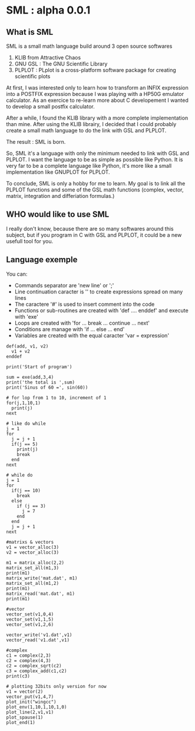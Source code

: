 # SML : alpha 0.0.1

## What is SML

SML is a small math language build around 3 open source softwares

1) KLIB from Attractive Chaos
2) GNU GSL : The GNU Scientific Library
3) PLPLOT : PLplot is a cross-platform software package for creating scientific plots

At first, I was interested only to learn how to transform an INFIX expression into a POSTFIX expression because I was playing with a HP50G emulator calculator. As an exercice to re-learn more about C developement I wanted to develop a small postfix calculator.

After a while, I found the KLIB library with a more complete implementation than mine. After using the KLIB librairy, I decided that I could probably create a small math language to do the link with GSL and PLPLOT.

The result : SML is born.

So, SML it's a language with only the minimum needed to link with GSL and  PLPLOT. I want the language to be as simple as possible like Python. It is very far to be a complete language like Python, it's more like a small implementation like GNUPLOT for PLPLOT.

To conclude, SML is only a hobby for me to learn. My goal is to link all the PLPLOT functions and some of the GSL math functions (complex, vector, matrix, integration and differiation formulas.)

## WHO would like to use SML

I really don't know, because there are so many softwares around this subject, but if you program in C with GSL and PLPLOT, it could be a new usefull tool for you.

## Language exemple

You can:

- Commands separator are 'new line' or ';'
- Line continuation caracter is '\' to create expressions spread on many lines
- The caractere '#' is used to insert comment into the code
- Functions or sub-routines are created with 'def ....  enddef' and execute with 'exe'
- Loops are created with 'for ... break ... continue ... next'
- Conditions are manage with 'if ... else ... end'
- Variables are created with the equal caracter 'var = expression'

```
def(add, v1, v2)
  v1 + v2
enddef

print('Start of program')

sum = exe(add,3,4)
print('the total is ',sum)
print('Sinus of 60 =', sin(60))

# for lop from 1 to 10, increment of 1
for(j,1,10,1)
  print(j)
next

# like do while
j = 1
for  
  j = j + 1
  if(j == 5)
    print(j)
    break
  end
next

# while do
j = 1
for
  if(j == 10)
    break
  else
    if (j == 3)
      j = 7
    end
  end
  j = j + 1
next

#matrixs & vectors
v1 = vector_alloc(3)
v2 = vector_alloc(3)

m1 = matrix_alloc(2,2)
matrix_set_all(m1,3)
print(m1)
matrix_write('mat.dat', m1)
matrix_set_all(m1,2)
print(m1)
matrix_read('mat.dat', m1)
print(m1)

#vector
vector_set(v1,0,4)
vector_set(v1,1,5)
vector_set(v1,2,6)

vector_write('v1.dat',v1)
vector_read('v1.dat',v1)

#complex
c1 = complex(2,3)
c2 = complex(4,3)
c2 = complex_sqrt(c2)
c3 = complex_add(c1,c2)
print(c3)

# plotting 32bits only version for now
v1 = vector(2)
vector_put(v1,4,7)
plot_init("wingcc")
plot_env(1,10,1,10,1,0)
plot_line(2,v1,v1)
plot_spause(1)
plot_end(1)
```
